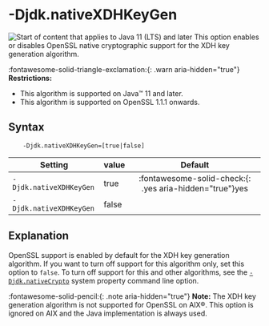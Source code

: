 <!--
* Copyright (c) 2017, 2025 IBM Corp. and others
*
* This program and the accompanying materials are made
* available under the terms of the Eclipse Public License 2.0
* which accompanies this distribution and is available at
* https://www.eclipse.org/legal/epl-2.0/ or the Apache
* License, Version 2.0 which accompanies this distribution and
* is available at https://www.apache.org/licenses/LICENSE-2.0.
*
* This Source Code may also be made available under the
* following Secondary Licenses when the conditions for such
* availability set forth in the Eclipse Public License, v. 2.0
* are satisfied: GNU General Public License, version 2 with
* the GNU Classpath Exception [1] and GNU General Public
* License, version 2 with the OpenJDK Assembly Exception [2].
*
* [1] https://www.gnu.org/software/classpath/license.html
* [2] https://openjdk.org/legal/assembly-exception.html
*
* SPDX-License-Identifier: EPL-2.0 OR Apache-2.0 OR GPL-2.0-only WITH Classpath-exception-2.0 OR GPL-2.0-only WITH OpenJDK-assembly-exception-1.0
-->

# -Djdk.nativeXDHKeyGen

![Start of content that applies to Java 11 (LTS) and later](cr/java11plus.png) This option enables or disables OpenSSL native cryptographic support for the XDH key generation algorithm.

:fontawesome-solid-triangle-exclamation:{: .warn aria-hidden="true"} **Restrictions:**

- This algorithm is supported on Java&trade; 11 and later.
- This algorithm is supported on OpenSSL 1.1.1 onwards.


## Syntax

        -Djdk.nativeXDHKeyGen=[true|false]


| Setting           | value    | Default                                                                        |
|-------------------|----------|:------------------------------------------------------------------------------:|
| `-Djdk.nativeXDHKeyGen` | true     | :fontawesome-solid-check:{: .yes aria-hidden="true"}<span class="sr-only">yes</span> |
| `-Djdk.nativeXDHKeyGen` | false    |                                                                                |

## Explanation

OpenSSL support is enabled by default for the XDH key generation algorithm. If you want to turn off support for this algorithm only, set this option to `false`. To turn off support for this and other algorithms, see the [`-Djdk.nativeCrypto`](djdknativecrypto.md) system property command line option.

:fontawesome-solid-pencil:{: .note aria-hidden="true"} **Note:** The XDH key generation algorithm is not supported for OpenSSL on AIX&reg;. This option is ignored on AIX and the Java implementation is always used.




<!-- ==== END OF TOPIC ==== djdknativexdhkeygen.md ==== -->
